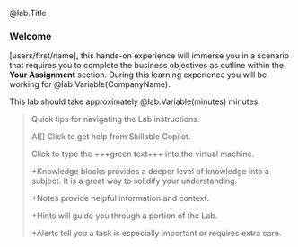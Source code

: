@lab.Title

### Welcome

<!--Replace User Name with @lab-->

[users/first/name], this hands-on experience will immerse you in a scenario that requires you to complete the business objectives as outline within the **Your Assignment** section.  During this learning experience you will be working for @lab.Variable(CompanyName).

This lab should take approximately @lab.Variable(minutes) minutes.


> Quick tips for navigating the Lab instructions.
> 
> AI[] Click to get help from Skillable Copilot.
> 
> Click to type the +++green text+++ into the virtual machine.
> 
> +Knowledge blocks provides a deeper level of knowledge into a subject. It is a great way to solidify your understanding.
> 
> +Notes provide helpful information and context.
> 
> +Hints will guide you through a portion of the Lab.
> 
> +Alerts tell you a task is especially important or requires extra care.

